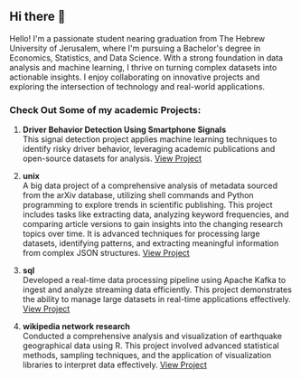 ## Hi there 👋
Hello! I'm a passionate student nearing graduation from The Hebrew University of Jerusalem, where I'm pursuing a Bachelor's degree in Economics, Statistics, and Data Science. With a strong foundation in data analysis and machine learning, I thrive on turning complex datasets into actionable insights. I enjoy collaborating on innovative projects and exploring the intersection of technology and real-world applications.
### Check Out Some of my academic Projects:

1. **Driver Behavior Detection Using Smartphone Signals**  
   This signal detection project applies machine learning techniques to identify risky driver behavior, leveraging academic publications and open-source datasets for analysis. [View Project](https://github.com/Aviadelr/SignalProcessingAnalysis/blob/main/Final%20Project%20Aviad%20Elron%20Aviv%20Gelfand%20and%20Amit%20Chen_100.pdf)

2. **unix**  
   A big data project of a comprehensive analysis of metadata sourced from the arXiv database, utilizing shell commands and Python programming to explore trends in scientific publishing. This project includes tasks like extracting data, analyzing keyword frequencies, and comparing article versions to gain insights into the changing research topics over time. It is advanced techniques for processing large datasets, identifying patterns, and extracting meaningful information from complex JSON structures.  [View Project](https://github.com/Aviadelr/BigDataAnalysis/blob/main/MidTerm_52002_2022_23_unix.txt)

3. **sql**  
   Developed a real-time data processing pipeline using Apache Kafka to ingest and analyze streaming data efficiently. This project demonstrates the ability to manage large datasets in real-time applications effectively.  [View Project](https://github.com/Aviadelr/BigDataAnalysis/blob/main/MidTerm_52002_2022_23_SQL.ipynb)

4. **wikipedia network research**  
   Conducted a comprehensive analysis and visualization of earthquake geographical data using R. This project involved advanced statistical methods, sampling techniques, and the application of visualization libraries to interpret data effectively.  [View Project](https://github.com/Aviadelr/SignalProcessingAnalysis/blob/main/Final%20Project%20Aviad%20Elron%20Aviv%20Gelfand%20and%20Amit%20Chen_100.pdf)

